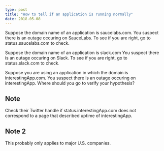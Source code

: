 ```yaml
---
type: post
title: "How to tell if an application is running normally"
date: 2018-05-08
---
```


Suppose the domain name of an application is saucelabs.com.
You suspect there is an outage occuring on SauceLabs.
To see if you are right, go to status.saucelabs.com to check.

Suppose the domain name of an application is slack.com
You suspect there is an outage occuring on Slack.
To see if you are right, go to status.slack.com to check.

Suppose you are using an application in which the domain is interestingApp.com.
You suspect there is an outage occuring on interestingApp.
Where should you go to verify your hypothesis?

## Note

Check their Twitter handle if status.interestingApp.com
does not correspond to a page that described uptime of interestingApp.

## Note 2 

This probably only applies to major U.S. companies.

